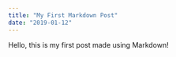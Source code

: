 ```yaml
---
title: "My First Markdown Post"
date: "2019-01-12"
---
```


Hello, this is my first post made using Markdown!
